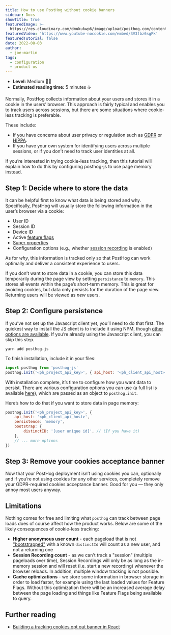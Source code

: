 ```yaml
---
title: How to use PostHog without cookie banners
sidebar: Docs
showTitle: true
featuredImage: >-
  https://res.cloudinary.com/dmukukwp6/image/upload/posthog.com/contents/images/cookieless-tracking.png
featuredVideo: 'https://www.youtube-nocookie.com/embed/3V3fbz6sgPk'
featuredTutorial: false
date: 2022-08-03
author:
  - joe-martin
tags:
  - configuration
  - product os
---
```


- **Level:** Medium 🦔🦔
- **Estimated reading time:** 5 minutes ☕️

Normally, PostHog collects information about your users and stores it in a cookie in the users’ browser. This approach is fairly typical and enables you to track users across sessions, but there are some situations where cookie-less tracking is preferable. 

These include:

- If you have concerns about user privacy or regulation such as [GDPR](/docs/integrate/gdpr) or [HIPPA](/docs/privacy/hipaa-compliance).
- If you have your own system for identifying users across multiple sessions, or if you don’t need to track user identities at all.

If you’re interested in trying cookie-less tracking, then this tutorial will explain how to do this by configuring posthog-js to use page memory instead.

<GDPRForm />

## Step 1: Decide where to store the data

It can be helpful first to know what data is being stored and why. Specifically, PostHog will usually store the following information in the user’s browser via a cookie:

- User ID
- Session ID
- Device ID 
- Active [feature flags](/docs/user-guides/feature-flags)
- [Super properties](/docs/integrate/client/js#super-properties)
- Configuration options (e.g., whether [session recording](/docs/user-guides/recordings) is enabled)

As for _why_, this information is tracked only so that PostHog can work optimally and deliver a consistent experience to users.

If you don’t want to store data in a cookie, you can store this data temporarily during the page view by setting `persistance` to `memory`. This stores all events within the page’s short-term memory. This is great for avoiding cookies, but data only persists for the duration of the page view. Returning users will be viewed as _new_ users. 

## Step 2: Configure persistence

If you’ve not set up the Javascript client yet, you’ll need to do that first. The quickest way to install the JS client is to include it using NPM, though [other options are available](/docs/integrate/client/js#installation). If you’re already using the Javascript client, you can skip this step. 

```
yarn add posthog-js
```

To finish installation, include it in your files:

```js
import posthog from 'posthog-js'
posthog.init('<ph_project_api_key>', { api_host: '<ph_client_api_host>' })
```

With installation complete, it’s time to configure how you want data to persist. There are various configuration options you can use (a full list is available [here](https://github.com/PostHog/posthog-js/blob/96fa9339b9c553a1c69ec5db9d282f31a65a1c25/src/posthog-core.js#L933)), which are passed as an object to `posthog.init`.

Here’s how to do that if you want to store data in page memory:

```js
posthog.init('<ph_project_api_key>', {
    api_host: '<ph_client_api_host>',
    persistence: 'memory',
    bootstrap: {
        distinctID: '[user unique id]', // (If you have it)
    },
    // ... more options
})
```

## Step 3: Remove your cookies acceptance banner

Now that your PostHog deployment isn’t using cookies you can, optionally and if you’re not using cookies for any other services, completely remove your GDPR-required cookies acceptance banner. Good for you — they only annoy most users anyway. 

## Limitations

Nothing comes for free and limiting what `posthog` can track between page loads does of course affect how the product works. Below are some of the likely consequences of cookie-less tracking:

* **Higher anonymous user count** - each pageload that is not ["bootstrapped"](/docs/libraries/js#bootstrapping-flags) with a known `distinctId` will count as a new user, and not a returning one
* **Session Recording count** - as we can't track a "session" (multiple pageloads over time), Session Recordings will only be as long as the in-memory session and will reset (i.e. start a new recording) whenever the browser reloads. In addition, multiple window tracking is not possible.
* **Cache optimizations** - we store some information in browser storage in order to load faster, for example using the last loaded values for Feature Flags. Without this optimization there will be an increased average delay between the page loading and things like Feature Flags being available to query. 


## Further reading

- [Building a tracking cookies opt out banner in React](/tutorials/react-cookie-banner)
